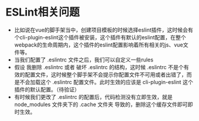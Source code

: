 # ESLint相关问题

- 比如说在vue的脚手架当中，创建项目模板的时候选择eslint插件，这时候会有个cli-plugin-eslint这个插件被安装，这个插件有默认的eslint配置，在整个webpack的生命周期内，这个插件的eslint配置影响着所有相关的js、vue文件等。
- 当我们配置了 .eslintrc 文件之后，我们可以自定义一些rules
- 假设 我删除  .eslintrc 或者 破坏  .eslintrc 的结构，这时候 .eslintrc 不是个有效的配置文件，这时候整个脚手架不会提示你配置文件不可用或者出错了，而是不会加载这个 .eslintrc 配置文件。此时生效的应该是 cli-plugin-eslint 这个插件的默认配置。（待验证）
- 有时候我们更改了 .eslintrc 的配置后，代码检测没有立即生效，就是 node_modules 文件夹下的 .cache 文件夹 导致的，删除这个缓存文件即可即时生效。